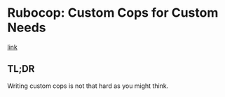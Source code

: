 #  Rubocop: Custom Cops for Custom Needs 

[link](https://thoughtbot.com/blog/rubocop-custom-cops-for-custom-needs)

## TL;DR

Writing custom cops is not that hard as you might think.
